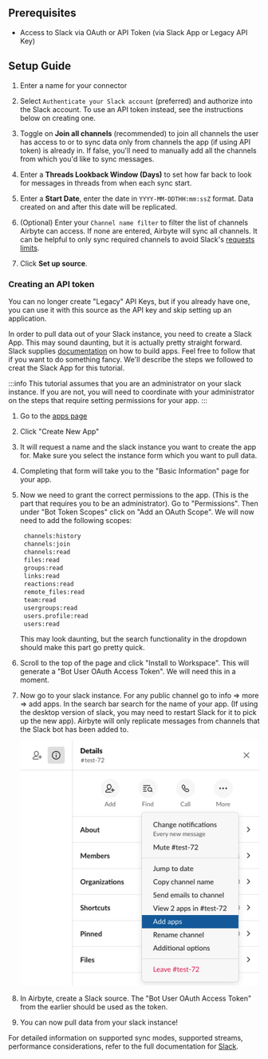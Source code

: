## Prerequisites
- Access to Slack via OAuth or API Token (via Slack App or Legacy API Key)


## Setup Guide

1. Enter a name for your connector
2. Select `Authenticate your Slack account` (preferred) and authorize into the Slack account. To use an API token instead, see the instructions below on creating one.
3. Toggle on **Join all channels** (recommended) to join all channels the user has access to or to sync data only from channels the app (if using API token) is already in. If false, you'll need to manually add all the channels from which you'd like to sync messages.
4. Enter a **Threads Lookback Window (Days)** to set how far back to look for messages in threads from when each sync start.
5. Enter a **Start Date**, enter the date in `YYYY-MM-DDTHH:mm:ssZ` format. Data created on and after this date will be replicated.
8. (Optional) Enter your `Channel name filter` to filter the list of channels Airbyte can access. If none are entered, Airbyte will sync all channels. It can be helpful to only sync required channels to avoid Slack's [requests limits](https://api.slack.com/docs/rate-limits).


9. Click **Set up source**.

### Creating an API token

You can no longer create "Legacy" API Keys, but if you already have one, you can use it with this source as the API key and skip setting up an application.

In order to pull data out of your Slack instance, you need to create a Slack App. This may sound daunting, but it is actually pretty straight forward. Slack supplies [documentation](https://api.slack.com/start) on how to build apps. Feel free to follow that if you want to do something fancy. We'll describe the steps we followed to creat the Slack App for this tutorial.

:::info
This tutorial assumes that you are an administrator on your slack instance. If you are not, you will need to coordinate with your administrator on the steps that require setting permissions for your app.
:::

1. Go to the [apps page](https://api.slack.com/apps)
2. Click "Create New App"
3. It will request a name and the slack instance you want to create the app for. Make sure you select the instance form which you want to pull data.
4. Completing that form will take you to the "Basic Information" page for your app.
5. Now we need to grant the correct permissions to the app. \(This is the part that requires you to be an administrator\). Go to "Permissions". Then under "Bot Token Scopes" click on "Add an OAuth Scope". We will now need to add the following scopes:

   ```text
    channels:history
    channels:join
    channels:read
    files:read
    groups:read
    links:read
    reactions:read
    remote_files:read
    team:read
    usergroups:read
    users.profile:read
    users:read
   ```

   This may look daunting, but the search functionality in the dropdown should make this part go pretty quick.

6. Scroll to the top of the page and click "Install to Workspace". This will generate a "Bot User OAuth Access Token". We will need this in a moment.
7. Now go to your slack instance. For any public channel go to info =&gt; more =&gt; add apps. In the search bar search for the name of your app. \(If using the desktop version of slack, you may need to restart Slack for it to pick up the new app\). Airbyte will only replicate messages from channels that the Slack bot has been added to.

   ![](../../.gitbook/assets/slack-add-apps.png)

8. In Airbyte, create a Slack source. The "Bot User OAuth Access Token" from the earlier should be used as the token.
9. You can now pull data from your slack instance!

For detailed information on supported sync modes, supported streams, performance considerations, refer to the full documentation for [Slack](https://docs.airbyte.com/integrations/sources/slack).
